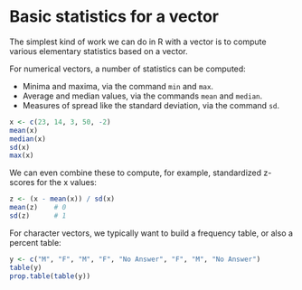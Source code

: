 # Basic statistics for a vector

The simplest kind of work we can do in R with a vector is to compute various elementary statistics based on a vector.

For numerical vectors, a number of statistics can be computed:

- Minima and maxima, via the command `min` and `max`.
- Average and median values, via the commands `mean` and `median`.
- Measures of spread like the standard deviation, via the command `sd`.

```r
x <- c(23, 14, 3, 50, -2)
mean(x)
median(x)
sd(x)
max(x)
```

We can even combine these to compute, for example, standardized z-scores for the x values:
```r
z <- (x - mean(x)) / sd(x)
mean(z)    # 0
sd(z)      # 1
```

For character vectors, we typically want to build a frequency table, or also a percent table:
```r
y <- c("M", "F", "M", "F", "No Answer", "F", "M", "No Answer")
table(y)
prop.table(table(y))
```
